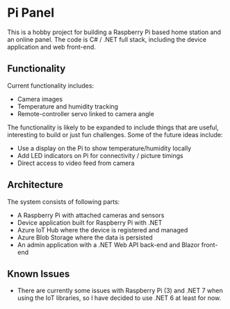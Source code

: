 # Pi Panel

This is a hobby project for building a Raspberry Pi based home station and
an online panel. The code is C# / .NET full stack, including the device
application and web front-end.

## Functionality

Current functionality includes:

- Camera images
- Temperature and humidity tracking
- Remote-controller servo linked to camera angle

The functionality is likely to be expanded to include things that are useful,
interesting to build or just fun challenges. Some of the future ideas include:

- Use a display on the Pi to show temperature/humidity locally
- Add LED indicators on Pi for connectivity / picture timings
- Direct access to video feed from camera

## Architecture

The system consists of following parts:

- A Raspberry Pi with attached cameras and sensors
- Device application built for Raspberry Pi with .NET
- Azure IoT Hub where the device is registered and managed
- Azure Blob Storage where the data is persisted
- An admin application with a .NET Web API back-end and Blazor front-end

## Known Issues

- There are currently some issues with Raspberry Pi (3) and .NET 7 when
using the IoT libraries, so I have decided to use .NET 6 at least for now.